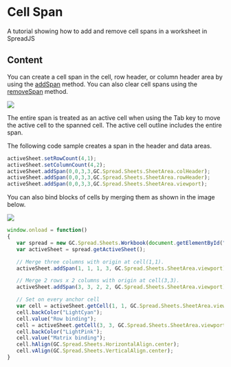 # Cell Span

A tutorial showing how to add and remove cell spans in a worksheet in SpreadJS

## Content

You can create a cell span in the cell, row header, or column header area by using the [addSpan](gcdocsite__documentlink?toc-item-id=995f2b70-17d8-47a4-8e09-962f84b4dfc1#addSpan) method. You can also clear cell spans using the [removeSpan](gcdocsite__documentlink?toc-item-id=995f2b70-17d8-47a4-8e09-962f84b4dfc1#removeSpan) method.

![](/DOCUMENT_SITE_LINK_PREFIX_HERE/document-site-files/images/8d606653-16a0-474d-b9dc-e2b4d01c2446/images/cspan.png)

The entire span is treated as an active cell when using the Tab key to move the active cell to the spanned cell. The active cell outline includes the entire span.

The following code sample creates a span in the header and data areas.

```javascript
activeSheet.setRowCount(4,1);
activeSheet.setColumnCount(4,2);
activeSheet.addSpan(0,0,3,3,GC.Spread.Sheets.SheetArea.colHeader);
activeSheet.addSpan(0,0,3,3,GC.Spread.Sheets.SheetArea.rowHeader);
activeSheet.addSpan(0,0,3,3,GC.Spread.Sheets.SheetArea.viewport);
```

You can also bind blocks of cells by merging them as shown in the image below.

![](/DOCUMENT_SITE_LINK_PREFIX_HERE/document-site-files/images/8d606653-16a0-474d-b9dc-e2b4d01c2446/images/codecellspan.png)

```javascript
window.onload = function()
{
   var spread = new GC.Spread.Sheets.Workbook(document.getElementById("ss"),{sheetCount:3});
   var activeSheet = spread.getActiveSheet();

   // Merge three columns with origin at cell(1,1).
   activeSheet.addSpan(1, 1, 1, 3, GC.Spread.Sheets.SheetArea.viewport);

   // Merge 2 rows x 2 columns with origin at cell(3,3).
   activeSheet.addSpan(3, 3, 2, 2, GC.Spread.Sheets.SheetArea.viewport);

   // Set on every anchor cell
   var cell = activeSheet.getCell(1, 1, GC.Spread.Sheets.SheetArea.viewport);
   cell.backColor("LightCyan");
   cell.value("Row binding");
   cell = activeSheet.getCell(3, 3, GC.Spread.Sheets.SheetArea.viewport);
   cell.backColor("LightPink");
   cell.value("Matrix binding");
   cell.hAlign(GC.Spread.Sheets.HorizontalAlign.center);
   cell.vAlign(GC.Spread.Sheets.VerticalAlign.center);
} 
```